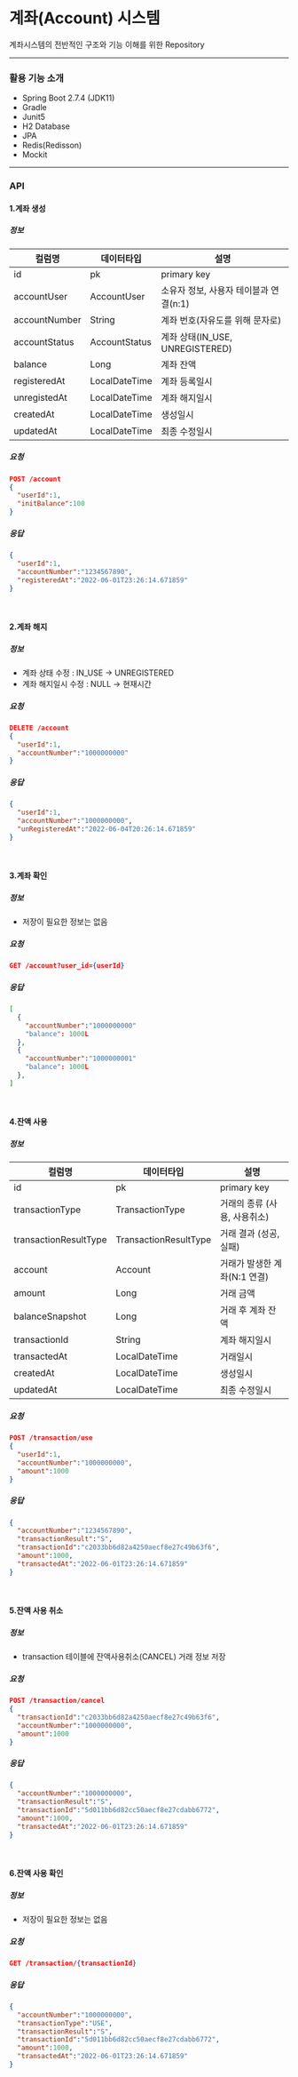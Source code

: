 # 계좌(Account) 시스템
계좌시스템의 전반적인 구조와 기능 이해를 위한 Repository

---

### 활용 기능 소개
- Spring Boot 2.7.4 (JDK11)
- Gradle
- Junit5
- H2 Database
- JPA
- Redis(Redisson)
- Mockit

--- 

### API
#### 1.계좌 생성
##### 정보
|컬럼명|데이터타입|설명
|--|--|--|
|id|pk|primary key|
|accountUser|AccountUser|소유자 정보, 사용자 테이블과 연결(n:1)|
|accountNumber|String|계좌 번호(자유도를 위해 문자로)|
|accountStatus|AccountStatus|계좌 상태(IN_USE, UNREGISTERED)|
|balance|Long|계좌 잔액|
|registeredAt|LocalDateTime|계좌 등록일시|
|unregistedAt|LocalDateTime|계좌 해지일시|
|createdAt|LocalDateTime|생성일시|
|updatedAt|LocalDateTime|최종 수정일시|

##### 요청
```json
POST /account
{
  "userId":1,
  "initBalance":100
}
```

##### 응답
```json
{
  "userId":1,
  "accountNumber":"1234567890",
  "registeredAt":"2022-06-01T23:26:14.671859"
}
```

<br>

#### 2.계좌 해지
##### 정보
- 계좌 상태 수정 : IN_USE -> UNREGISTERED
- 계좌 해지일시 수정 : NULL -> 현재시간

##### 요청
```json
DELETE /account
{
  "userId":1,
  "accountNumber":"1000000000"
}
```

##### 응답
```json
{
  "userId":1,
  "accountNumber":"1000000000",
  "unRegisteredAt":"2022-06-04T20:26:14.671859"
}
```

<br>

#### 3.계좌 확인
##### 정보
- 저장이 필요한 정보는 없음

##### 요청
```json
GET /account?user_id={userId}
```

##### 응답
```json
[
  {
    "accountNumber":"1000000000"
    "balance": 1000L
  },
  {
    "accountNumber":"1000000001"
    "balance": 1000L
  },
]
```

<br>

#### 4.잔액 사용
##### 정보
|컬럼명|데이터타입|설명
|--|--|--|
|id|pk|primary key|
|transactionType|TransactionType|거래의 종류 (사용, 사용취소)|
|transactionResultType|TransactionResultType|거래 결과 (성공, 실패)|
|account|Account|거래가 발생한 계좌(N:1 연결)|
|amount|Long|거래 금액|
|balanceSnapshot|Long|거래 후 계좌 잔액|
|transactionId|String|계좌 해지일시|
|transactedAt|LocalDateTime|거래일시|
|createdAt|LocalDateTime|생성일시|
|updatedAt|LocalDateTime|최종 수정일시|

##### 요청
```json
POST /transaction/use
{
  "userId":1,
  "accountNumber":"1000000000",
  "amount":1000
}
```

##### 응답
```json
{
  "accountNumber":"1234567890",
  "transactionResult":"S",
  "transactionId":"c2033bb6d82a4250aecf8e27c49b63f6",
  "amount":1000,
  "transactedAt":"2022-06-01T23:26:14.671859"
}
```

<br>

#### 5.잔액 사용 취소
##### 정보
- transaction 테이블에 잔액사용취소(CANCEL) 거래 정보 저장

##### 요청
```json
POST /transaction/cancel
{
  "transactionId":"c2033bb6d82a4250aecf8e27c49b63f6",
  "accountNumber":"1000000000",
  "amount":1000
}
```

##### 응답
```json
{
  "accountNumber":"1000000000",
  "transactionResult":"S",
  "transactionId":"5d011bb6d82cc50aecf8e27cdabb6772",
  "amount":1000,
  "transactedAt":"2022-06-01T23:26:14.671859"
}
```

<br>

#### 6.잔액 사용 확인
##### 정보
- 저장이 필요한 정보는 없음

##### 요청
```json
GET /transaction/{transactionId}
```

##### 응답
```json
{
  "accountNumber":"1000000000",
  "transactionType":"USE",
  "transactionResult":"S",
  "transactionId":"5d011bb6d82cc50aecf8e27cdabb6772",
  "amount":1000,
  "transactedAt":"2022-06-01T23:26:14.671859"
}
```
